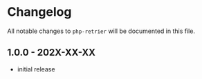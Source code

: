 # Changelog

All notable changes to `php-retrier` will be documented in this file.

## 1.0.0 - 202X-XX-XX

- initial release
